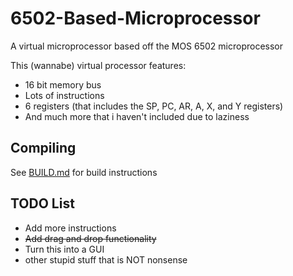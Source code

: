 # 6502-Based-Microprocessor
A virtual microprocessor based off the MOS 6502 microprocessor

This (wannabe) virtual processor features:

* 16 bit memory bus
* Lots of instructions
* 6 registers (that includes the SP, PC, AR, A, X, and Y registers)
* And much more that i haven't included due to laziness

## Compiling 

See [BUILD.md](./BUILD.md) for build instructions

## TODO List

* Add more instructions
* ~~Add drag and drop functionality~~
* Turn this into a GUI
* other stupid stuff that is NOT nonsense
